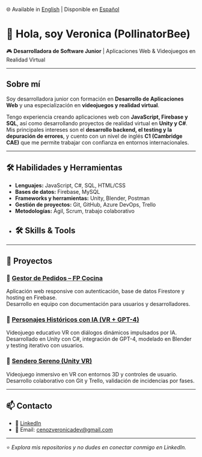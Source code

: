 🌐 Available in [English](./README.md) | Disponible en [Español](./README.es.md)

# 👋 Hola, soy Veronica (PollinatorBee)  

🎮 **Desarrolladora de Software Junior** | Aplicaciones Web & Videojuegos en Realidad Virtual  

---

## Sobre mí  
Soy desarrolladora junior con formación en **Desarrollo de Aplicaciones Web** y una especialización en **videojuegos y realidad virtual**.  

Tengo experiencia creando aplicaciones web con **JavaScript, Firebase y SQL**, así como desarrollando proyectos de realidad virtual en **Unity y C#**.  
Mis principales intereses son el **desarrollo backend, el testing y la depuración de errores**, y cuento con un nivel de inglés **C1 (Cambridge CAE)** que me permite trabajar con confianza en entornos internacionales.  

---

## 🛠️ Habilidades y Herramientas  

- **Lenguajes:** JavaScript, C#, SQL, HTML/CSS  
- **Bases de datos:** Firebase, MySQL  
- **Frameworks y herramientas:** Unity, Blender, Postman  
- **Gestión de proyectos:** Git, GitHub, Azure DevOps, Trello  
- **Metodologías:** Ágil, Scrum, trabajo colaborativo
- ## 🛠️ Skills & Tools  

---

## 🚀 Proyectos  

### 🔹 [Gestor de Pedidos – FP Cocina](https://github.com/tu-usuario/order-management)  
Aplicación web responsive con autenticación, base de datos Firestore y hosting en Firebase.  
Desarrollo en equipo con documentación para usuarios y desarrolladores.  

### 🔹 [Personajes Históricos con IA (VR + GPT-4)](https://github.com/tu-usuario/historical-characters-ai)  
Videojuego educativo VR con diálogos dinámicos impulsados por IA.  
Desarrollado en Unity con C#, integración de GPT-4, modelado en Blender y testing iterativo con usuarios.  

### 🔹 [Sendero Sereno (Unity VR)](https://github.com/tu-usuario/sendero-sereno)  
Videojuego inmersivo en VR con entornos 3D y controles de usuario.  
Desarrollo colaborativo con Git y Trello, validación de incidencias por fases.  

---

## 📫 Contacto  
- 💼 [LinkedIn](https://www.linkedin.com/in/tu-perfil)  
- 📧 Email: cenozveronicadev@gmail.com  

---
⭐️ *Explora mis repositorios y no dudes en conectar conmigo en LinkedIn.*  



